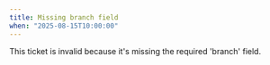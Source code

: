 ```yaml
---
title: Missing branch field
when: "2025-08-15T10:00:00"
---
```


This ticket is invalid because it's missing the required 'branch' field.
